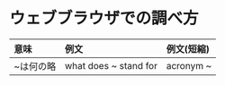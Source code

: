 # ウェブブラウザでの調べ方
| 意味 | 例文 | 例文(短縮) |
|:-----|:-----|:-----|
| ~は何の略 | what does ~ stand for | acronym ~ |
